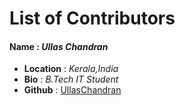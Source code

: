 # List of Contributors

#### Name : ***Ullas Chandran***
- **Location** : _Kerala,India_
- **Bio** : _B.Tech IT Student_
- **Github** : [UllasChandran](<https://github.com/UllasChandran>)
